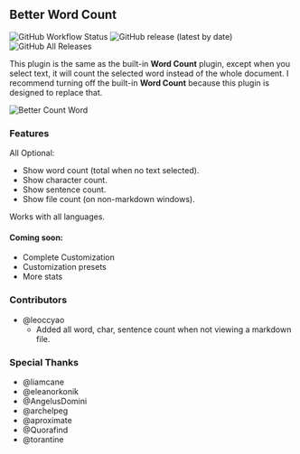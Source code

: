 ## Better Word Count

![GitHub Workflow Status](https://img.shields.io/github/workflow/status/lukeleppan/better-word-count/Build%20Release?logo=github&style=for-the-badge) ![GitHub release (latest by date)](https://img.shields.io/github/v/release/lukeleppan/better-word-count?style=for-the-badge) ![GitHub All Releases](https://img.shields.io/github/downloads/lukeleppan/better-word-count/total?style=for-the-badge)

This plugin is the same as the built-in **Word Count** plugin, except when you select text, it will count the selected word instead of the whole document. I recommend turning off the built-in **Word Count** because this plugin is designed to replace that.

![Better Count Word](https://raw.githubusercontent.com/lukeleppan/better-word-count/master/assets/better-word-count.gif)

### Features

All Optional:

- Show word count (total when no text selected).
- Show character count.
- Show sentence count.
- Show file count (on non-markdown windows).

Works with all languages.

#### Coming soon:

- Complete Customization
- Customization presets
- More stats

### Contributors

- @leoccyao
  - Added all word, char, sentence count when not viewing a markdown file.

### Special Thanks

- @liamcane
- @eleanorkonik
- @AngelusDomini
- @archelpeg
- @aproximate
- @Quorafind
- @torantine
